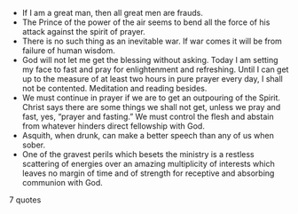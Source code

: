  - If I am a great man, then all great men are frauds.
 - The Prince of the power of the air seems to bend all the force of his attack against the spirit of prayer.
 - There is no such thing as an inevitable war. If war comes it will be from failure of human wisdom.
 - God will not let me get the blessing without asking. Today I am setting my face to fast and pray for enlightenment and refreshing. Until I can get up to the measure of at least two hours in pure prayer every day, I shall not be contented. Meditation and reading besides.
 - We must continue in prayer if we are to get an outpouring of the Spirit. Christ says there are some things we shall not get, unless we pray and fast, yes, “prayer and fasting.” We must control the flesh and abstain from whatever hinders direct fellowship with God.
 - Asquith, when drunk, can make a better speech than any of us when sober.
 - One of the gravest perils which besets the ministry is a restless scattering of energies over an amazing multiplicity of interests which leaves no margin of time and of strength for receptive and absorbing communion with God.

7 quotes